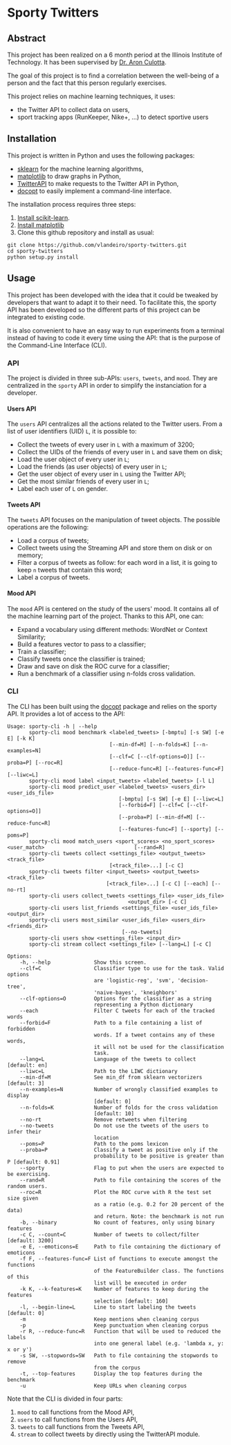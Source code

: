 # Sporty Twitters

## Abstract

This project has been realized on a 6 month period at the Illinois Institute of Technology. It has been supervised by [Dr. Aron Culotta](http://cs.iit.edu/~culotta/).

The goal of this project is to find a correlation between the well-being of a person and the fact that this person regularly exercises.

This project relies on machine learning techniques, it uses:

- the Twitter API to collect data on users,
- sport tracking apps (RunKeeper, Nike+, ...) to detect sportive users

## Installation

This project is written in Python and uses the following packages:

- [sklearn](http://scikit-learn.org/stable/) for the machine learning algorithms,
- [matplotlib](http://matplotlib.org/) to draw graphs in Python,
- [TwitterAPI](https://github.com/geduldig/TwitterAPI) to make requests to the Twitter API in Python,
- [docopt](http://docopt.org/) to easily implement a command-line interface.

The installation process requires three steps:

1. [Install scikit-learn](http://scikit-learn.org/stable/install.html). 
2. [Install matplotlib](http://matplotlib.org/faq/installing_faq.html#how-to-install)
3. Clone this github repository and install as usual:

```
git clone https://github.com/vlandeiro/sporty-twitters.git
cd sporty-twitters
python setup.py install
```

## Usage

This project has been developed with the idea that it could be tweaked by developers that want to adapt it to their need. To facilitate this, the sporty API has been developed so the different parts of this project can be integrated to existing code.

It is also convenient to have an easy way to run experiments from a terminal instead of having to code it every time using the API: that is the purpose of the Command-Line Interface (CLI).

### API

The project is divided in three sub-APIs: `users`, `tweets`, and `mood`. They are centralized in the `sporty` API in order to simplify the instanciation for a developer.

#### Users API

The `users` API centralizes all the actions related to the Twitter users. From a list of user identifiers (UID) `L`, it is possible to:

- Collect the tweets of every user in `L` with a maximum of 3200;
- Collect the UIDs of the friends of every user in `L` and save them on disk;
- Load the user object of every user in `L`;
- Load the friends (as user objects) of every user in `L`;
- Get the user object of every user in `L` using the Twitter API;
- Get the most similar friends of every user in `L`;
- Label each user of `L` on gender.

#### Tweets API

The `tweets` API focuses on the manipulation of tweet objects. The possible operations are the following:

- Load a corpus of tweets;
- Collect tweets using the Streaming API and store them on disk or on memory;
- Filter a corpus of tweets as follow: for each word in a list, it is going to keep `n` tweets that contain this word;
- Label a corpus of tweets.

#### Mood API

The `mood` API is centered on the study of the users' mood. It contains all of the machine learning part of the project. Thanks to this API, one can:

- Expand a vocabulary using different methods: WordNet or Context Similarity;
- Build a features vector to pass to a classifier;
- Train a classifier;
- Classify tweets once the classifier is trained;
- Draw and save on disk the ROC curve for a classifier;
- Run a benchmark of a classifier using n-folds cross validation.

### CLI

The CLI has been built using the [docopt](http://docopt.org/) package and relies on the sporty API.
It provides a lot of access to the API:

```
Usage: sporty-cli -h | --help
       sporty-cli mood benchmark <labeled_tweets> [-bmptu] [-s SW] [-e E] [-k K]
                          		 [--min-df=M] [--n-folds=K] [--n-examples=N]
                          		 [--clf=C [--clf-options=O]] [--proba=P] [--roc=R]
                          		 [--reduce-func=R] [--features-func=F] [--liwc=L]
       sporty-cli mood label <input_tweets> <labeled_tweets> [-l L]
       sporty-cli mood predict_user <labeled_tweets> <users_dir> <user_ids_file>
       								[-bmptu] [-s SW] [-e E] [--liwc=L]
       								[--forbid=F] [--clf=C [--clf-options=O]]
       								[--proba=P] [--min-df=M] [--reduce-func=R]
       								[--features-func=F] [--sporty] [--poms=P]
       sporty-cli mood match_users <sport_scores> <no_sport_scores> <user_match> 							 [--rand=R]
       sporty-cli tweets collect <settings_file> <output_tweets> <track_file>
                          		 [<track_file>...] [-c C]
       sporty-cli tweets filter <input_tweets> <output_tweets> <track_file>
                         		[<track_file>...] [-c C] [--each] [--no-rt]
       sporty-cli users collect_tweets <settings_file> <user_ids_file>
       								   <output_dir> [-c C]
       sporty-cli users list_friends <settings_file> <user_ids_file> <output_dir>
       sporty-cli users most_similar <user_ids_file> <users_dir> <friends_dir>
                              		 [--no-tweets]
       sporty-cli users show <settings_file> <input_dir>
       sporty-cli stream collect <settings_file> [--lang=L] [-c C]

Options:
    -h, --help              Show this screen.
    --clf=C                 Classifier type to use for the task. Valid options
                            are 'logistic-reg', 'svm', 'decision-tree',
                            'naive-bayes', 'kneighbors'
    --clf-options=O         Options for the classifier as a string
                            representing a Python dictionary
    --each                  Filter C tweets for each of the tracked words
    --forbid=F              Path to a file containing a list of forbidden
                            words. If a tweet contains any of these words,
                            it will not be used for the classification
                            task.
    --lang=L                Language of the tweets to collect [default: en]
    --liwc=L                Path to the LIWC dictionary
    --min-df=M              See min_df from sklearn vectorizers [default: 3]
    --n-examples=N          Number of wrongly classified examples to display
                            [default: 0]
    --n-folds=K             Number of folds for the cross validation
                            [default: 10]
    --no-rt                 Remove retweets when filtering
    --no-tweets             Do not use the tweets of the users to infer their
                            location
    --poms=P                Path to the poms lexicon
    --proba=P               Classify a tweet as positive only if the
                            probability to be positive is greater than P [default: 0.91]
    --sporty                Flag to put when the users are expected to be exercising.
    --rand=R                Path to file containing the scores of the random users.
    --roc=R                 Plot the ROC curve with R the test set size given
                            as a ratio (e.g. 0.2 for 20 percent of the data)
                            and return. Note: the benchmark is not run
    -b, --binary            No count of features, only using binary features
    -c C, --count=C         Number of tweets to collect/filter [default: 3200]
    -e E, --emoticons=E     Path to file containing the dictionary of emoticons
    -f F, --features-func=F List of functions to execute amongst the functions
                            of the FeatureBuilder class. The functions of this
                            list will be executed in order
    -k K, --k-features=K    Number of features to keep during the features
                            selection [default: 160]
    -l, --begin-line=L      Line to start labeling the tweets [default: 0]
    -m                      Keep mentions when cleaning corpus
    -p                      Keep punctuation when cleaning corpus
    -r R, --reduce-func=R   Function that will be used to reduced the labels
                            into one general label (e.g. 'lambda x, y: x or y')
    -s SW, --stopwords=SW   Path to file containing the stopwords to remove
                            from the corpus
    -t, --top-features      Display the top features during the benchmark
    -u                      Keep URLs when cleaning corpus
```

Note that the CLI is divided in four parts:

1. `mood` to call functions from the Mood API,
2. `users` to call functions from the Users API,
3. `tweets` to call functions from the Tweets API,
4. `stream` to collect tweets by directly using the TwitterAPI module.